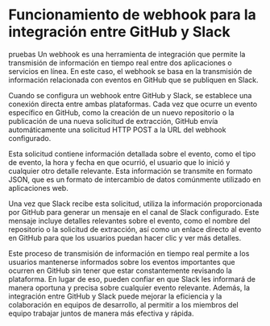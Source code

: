 # Funcionamiento de webhook para la integración entre GitHub y Slack
pruebas
Un webhook es una herramienta de integración que permite la transmisión de información en tiempo real entre dos aplicaciones o servicios en línea. En este caso, el webhook se basa en la transmisión de información relacionada con eventos en GitHub que se publiquen en Slack.

Cuando se configura un webhook entre GitHub y Slack, se establece una conexión directa entre ambas plataformas. Cada vez que ocurre un evento específico en GitHub, como la creación de un nuevo repositorio o la publicación de una nueva solicitud de extracción, GitHub envía automáticamente una solicitud HTTP POST a la URL del webhook configurado.

Esta solicitud contiene información detallada sobre el evento, como el tipo de evento, la hora y fecha en que ocurrió, el usuario que lo inició y cualquier otro detalle relevante. Esta información se transmite en formato JSON, que es un formato de intercambio de datos comúnmente utilizado en aplicaciones web.

Una vez que Slack recibe esta solicitud, utiliza la información proporcionada por GitHub para generar un mensaje en el canal de Slack configurado. Este mensaje incluye detalles relevantes sobre el evento, como el nombre del repositorio o la solicitud de extracción, así como un enlace directo al evento en GitHub para que los usuarios puedan hacer clic y ver más detalles.

Este proceso de transmisión de información en tiempo real permite a los usuarios mantenerse informados sobre los eventos importantes que ocurren en GitHub sin tener que estar constantemente revisando la plataforma. En lugar de eso, pueden confiar en que Slack les informará de manera oportuna y precisa sobre cualquier evento relevante. Además, la integración entre GitHub y Slack puede mejorar la eficiencia y la colaboración en equipos de desarrollo, al permitir a los miembros del equipo trabajar juntos de manera más efectiva y rápida.
